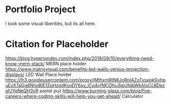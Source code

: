 # Portfolio Project

I took some visual liberities, but its all here.

# Citation for Placeholder
https://blog.hyperiondev.com/index.php/2018/09/10/everything-need-know-mern-stack/ MERN place holder
https://www.matrixvisual.com/benefits-led-walls-versus-projection-displays/ LED Wall Place holder
https://lh3.googleusercontent.com/proxy/iMthxmRIN6JoRnIAZoTvsxpkGvhpuEzX7aGg6NhoBiE1ZpHzgdKsoDY6xv_ICo4vfMCDhu3jpUfqbWkAIuCc8DezgfJYqNeQH3vR pastel puz
https://www.burning-glass.com/blog/five-careers-where-coding-skills-will-help-you-get-ahead/ Calculator
